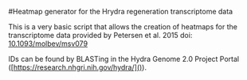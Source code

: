 #Heatmap generator for the Hrydra regeneration transcriptome data

This is a very basic script that allows the creation of heatmaps for the transcriptome data provided by Petersen et al. 2015 doi: [10.1093/molbev/msv079](https://doi.org/10.1093%2Fmolbev%2Fmsv079)

IDs can be found by BLASTing in the Hydra Genome 2.0 Project Portal ([https://research.nhgri.nih.gov/hydra/]()).

